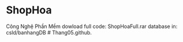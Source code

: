 # ShopHoa
Công Nghệ Phần Mềm
dowload full code: ShopHoaFull.rar 
database in: csld/banhangDB
#   T h a n g 0 5 . g i t h u b .  
 